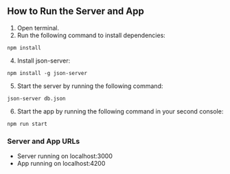 ## How to Run the Server and App


1. Open terminal.
2. Run the following command to install dependencies:

```
npm install
```

4. Install json-server:
```
npm install -g json-server
```

5. Start the server by running the following command:

```
json-server db.json
```

6. Start the app by running the following command in your second console:

```
npm run start
```

### Server and App URLs

- Server running on localhost:3000
- App running on localhost:4200
